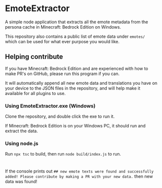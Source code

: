 # EmoteExtractor
A simple node application that extracts all the emote metadata from the persona cache in Minecraft: Bedrock Edition on Windows.

This repository also contains a public list of emote data under `emotes/` which can be used for what ever purpose you would like.

## Helping contribute
If you have Minecraft: Bedrock Edition and are experienced with how to make PR's on GitHub, please run this program if you can.

It will automatically append all new emote data and translations you have on your device to the JSON files in the repository, and will help make it available for all plugins to use.


### Using EmoteExtractor.exe (Windows)
Clone the repository, and double click the exe to run it. 

If Minecraft: Bedrock Edition is on your Windows PC, it should run and extract the data.

### Using node.js
Run `npx tsc` to build, then run `node build/index.js` to run.

# 

If the console prints out `## new emote texts were found and successfully added! Please contribute by making a PR with your new data.` then new data was found!